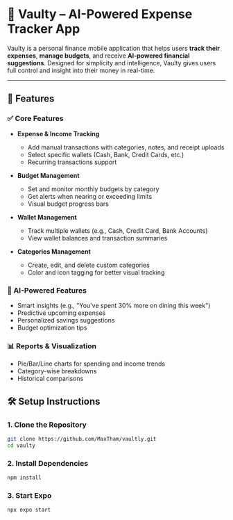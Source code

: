 # 📱 Vaulty – AI-Powered Expense Tracker App

Vaulty is a personal finance mobile application that helps users **track their expenses**, **manage budgets**, and receive **AI-powered financial suggestions**. Designed for simplicity and intelligence, Vaulty gives users full control and insight into their money in real-time.

---

## 🚀 Features

### ✅ Core Features

- **Expense & Income Tracking**

  - Add manual transactions with categories, notes, and receipt uploads
  - Select specific wallets (Cash, Bank, Credit Cards, etc.)
  - Recurring transactions support

- **Budget Management**

  - Set and monitor monthly budgets by category
  - Get alerts when nearing or exceeding limits
  - Visual budget progress bars

- **Wallet Management**

  - Track multiple wallets (e.g., Cash, Credit Card, Bank Accounts)
  - View wallet balances and transaction summaries

- **Categories Management**
  - Create, edit, and delete custom categories
  - Color and icon tagging for better visual tracking

### 🤖 AI-Powered Features

- Smart insights (e.g., "You've spent 30% more on dining this week")
- Predictive upcoming expenses
- Personalized savings suggestions
- Budget optimization tips

### 📊 Reports & Visualization

- Pie/Bar/Line charts for spending and income trends
- Category-wise breakdowns
- Historical comparisons


## 🛠️ Setup Instructions

### 1. Clone the Repository

```bash
git clone https://github.com/MaxTham/vaultly.git
cd vaulty
```

### 2. Install Dependencies
```bash
npm install
```

### 3. Start Expo
```bash
npx expo start
```
